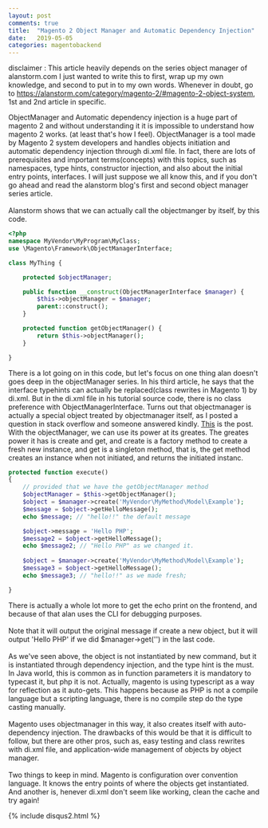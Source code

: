 ```yaml
---
layout: post
comments: true
title:  "Magento 2 Object Manager and Automatic Dependency Injection"
date:   2019-05-05
categories: magentobackend
---
```


disclaimer : This article heavily depends on the series object manager  of alanstorm.com
I just wanted to write this to first, wrap up my own knowledge, and second to put in to my own words.
Whenever in doubt, go to https://alanstorm.com/category/magento-2/#magento-2-object-system, 1st and 2nd article in specific.

ObjectManager and Automatic dependency injection is a huge part of magento 2 and 
without understanding it it is impossible to understand how magento 2 works. (at least that's how I feel).
ObjectManager is a tool made by Magento 2 system developers and handles objects initiation and automatic dependency injection through di.xml file. In fact, there are lots of prerequisites and important terms(concepts) with this topics, such as namespaces, type hints, constructor injection, and also about the initial entry points, interfaces. I will just suppose we all know this, and if you don't go ahead and read the alanstorm blog's first and second object manager series article. 
<br><br>
Alanstorm shows that we can actually call the objectmanger by itself, 
by this code.

```php
<?php
namespace MyVendor\MyProgram\MyClass;
use \Magento\Framework\ObjectManagerInterface;

class MyThing {

    protected $objectManager;    

    public function __construct(ObjectManagerInterface $manager) {
        $this->objectManager = $manager;
        parent::construct();
    }

    protected function getObjectManager() {
        return $this->objectManager();
    }

}
``` 

There is a lot going on in this code, but let's focus on one thing 
alan doesn't goes deep in the objectManager series. In his third article, 
he says that the interface typehints can actually be replaced(class rewrites in Magento 1)
by di.xml. But in the di.xml file in his tutorial source code, there is no class preference with ObjectManagerInterface.
Turns out that objectmanager is actually a special object treated by objectmanager itself,
as I posted a question in stack overflow and someone answered kindly.
[This](https://magento.stackexchange.com/questions/273694/how-does-objectmanager-instantiated-by-objectmanagerinterface) is the post.
With the objectManager, we can use its power at its greates. The greates power it has is create and get, and create is a factory method to create a fresh new instance,
and get is a singleton method, that is, the get method creates an instance when not initiated,
and returns the initiated instanc.

```php
protected function execute() 
{
    // provided that we have the getObjectManager method
    $objectManager = $this->getObjectManager();
    $object = $manager->create('MyVendor\MyMethod\Model\Example');
    $message = $object->getHelloMessage(); 
    echo $message; // "hello!!" the default message

    $object->message = 'Hello PHP';
    $message2 = $object->getHelloMessage();
    echo $message2; // "Hello PHP" as we changed it.
    
    $object = $manager->create('MyVendor\MyMethod\Model\Example');
    $message3 = $object->getHelloMessage();
    echo $message3; // "hello!!" as we made fresh;

}
```

There is actually a whole lot more to get the echo print on the frontend,
and because of that alan uses the CLI for debugging purposes.
<br><br>
Note that it will output the original message if create a new object, 
but it will output 'Hello PHP' if we did $manager->get('') in the last code. 
<br><br>
As we've seen above, the object is not instantiated by new command, 
but it is instantiated through dependency injection, 
and the type hint is the must. In Java world, this is common as 
in function parameters it is mandatory to typecast it, but php it is not.
Actually, magento is using typescript as a way for reflection as it auto-gets.
This happens because as PHP is not a compile language but a scripting language,
there is no compile step do the type casting manually.
<br><br>
Magento uses objectmanager in this way, 
it also creates itself with auto-dependency injection.
The drawbacks of this would be that it is difficult to follow,
but there are other pros, such as, easy testing and class rewrites with di.xml file,
and application-wide management of objects by object manager.
<br><br>
Two things to keep in mind.
Magento is configuration over convention language.
It knows the entry points of where the objects get instantiated.
And another is, henever di.xml don't seem like working, clean the cache and try again!




{% include disqus2.html %}
